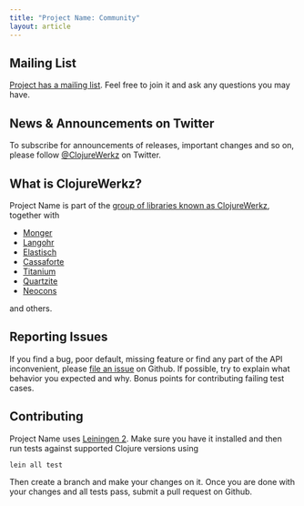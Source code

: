 ```yaml
---
title: "Project Name: Community"
layout: article
---
```


## Mailing List

[Project has a mailing list](). Feel free to join it and ask any questions you may have.


## News & Announcements on Twitter

To subscribe for announcements of releases, important changes and so
on, please follow [@ClojureWerkz](https://twitter.com/#!/clojurewerkz)
on Twitter.


## What is ClojureWerkz?

Project Name is part of the [group of libraries known as ClojureWerkz](http://clojurewerkz.org), together with

 * [Monger](http://clojuremongodb.info)
 * [Langohr](http://clojurerabbitmq.info)
 * [Elastisch](https://github.com/clojurewerkz/elastisch)
 * [Cassaforte](http://clojurecassandra.info)
 * [Titanium](http://titanium.clojurewerkz.org)
 * [Quartzite](http://clojurequartz.info)
 * [Neocons](http://clojureneo4j.info)

and others.


## Reporting Issues

If you find a bug, poor default, missing feature or find any part of the API inconvenient, please [file an issue](https://github.com/clojurewerkz/.../issues) on Github.
If possible, try to explain what behavior you expected and why. Bonus points for contributing failing test cases.


## Contributing

Project Name uses [Leiningen 2](http://leiningen.org). Make sure you
have it installed and then run tests against supported Clojure
versions using

    lein all test

Then create a branch and make your changes on it. Once you are done
with your changes and all tests pass, submit a pull request on Github.
